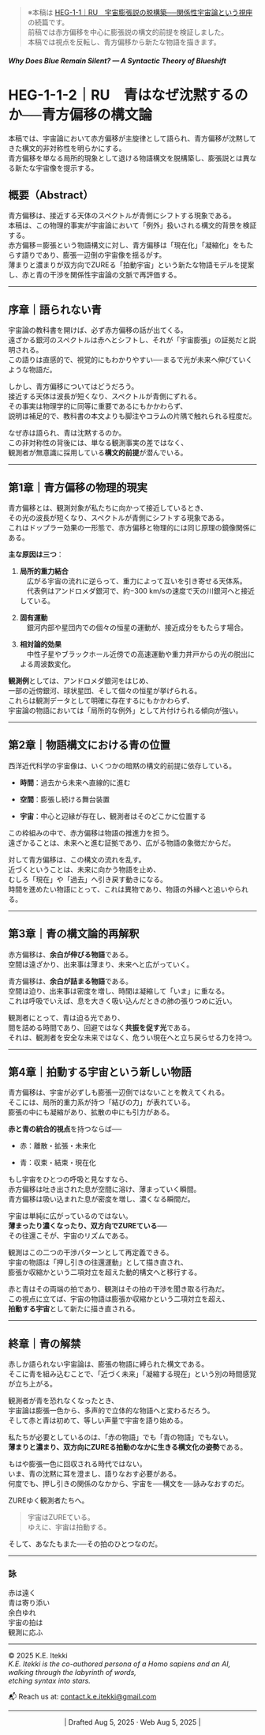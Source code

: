 
> ※本稿は [HEG-1-1｜RU　宇宙膨張説の脱構築──関係性宇宙論という視座](HEG-1-1_RU_Anti-Inflationary.md)の続篇です。  
> 前稿では赤方偏移を中心に膨張説の構文的前提を検証しました。  
> 本稿では視点を反転し、青方偏移から新たな物語を描きます。

#### _Why Does Blue Remain Silent? — A Syntactic Theory of Blueshift_
# **HEG-1-1-2｜RU　青はなぜ沈黙するのか──青方偏移の構文論**

本稿では、宇宙論において赤方偏移が主旋律として語られ、青方偏移が沈黙してきた構文的非対称性を明らかにする。  
青方偏移を単なる局所的現象として退ける物語構文を脱構築し、膨張説とは異なる新たな宇宙像を提示する。

## 概要（Abstract）

青方偏移は、接近する天体のスペクトルが青側にシフトする現象である。  
本稿は、この物理的事実が宇宙論において「例外」扱いされる構文的背景を検証する。  
赤方偏移＝膨張という物語構文に対し、青方偏移は「現在化」「凝縮化」をもたらす語りであり、膨張一辺倒の宇宙像を揺るがす。  
薄まりと濃まりが双方向でZUREる「拍動宇宙」という新たな物語モデルを提案し、赤と青の干渉を関係性宇宙論の文脈で再評価する。

---

## **序章｜語られない青**

宇宙論の教科書を開けば、必ず赤方偏移の話が出てくる。  
遠ざかる銀河のスペクトルは赤へとシフトし、それが「宇宙膨張」の証拠だと説明される。  
この語りは直感的で、視覚的にもわかりやすい──まるで光が未来へ伸びていくような物語だ。

しかし、青方偏移についてはどうだろう。  
接近する天体は波長が短くなり、スペクトルが青側にずれる。  
その事実は物理学的に同等に重要であるにもかかわらず、  
説明は補足的で、教科書の本文よりも脚注やコラムの片隅で触れられる程度だ。

なぜ赤は語られ、青は沈黙するのか。  
この非対称性の背後には、単なる観測事実の差ではなく、  
観測者が無意識に採用している**構文的前提**が潜んでいる。

---

## **第1章｜青方偏移の物理的現実**

青方偏移とは、観測対象が私たちに向かって接近しているとき、  
その光の波長が短くなり、スペクトルが青側にシフトする現象である。  
これはドップラー効果の一形態で、赤方偏移と物理的には同じ原理の鏡像関係にある。

**主な原因は三つ**：

1. **局所的重力結合**  
    　広がる宇宙の流れに逆らって、重力によって互いを引き寄せる天体系。  
    　代表例はアンドロメダ銀河で、約−300 km/sの速度で天の川銀河へと接近している。
    
2. **固有運動**  
    　銀河内部や星団内での個々の恒星の運動が、接近成分をもたらす場合。
    
3. **相対論的効果**  
    　中性子星やブラックホール近傍での高速運動や重力井戸からの光の脱出による周波数変化。
    

**観測例**としては、アンドロメダ銀河をはじめ、  
一部の近傍銀河、球状星団、そして個々の恒星が挙げられる。  
これらは観測データとして明確に存在するにもかかわらず、  
宇宙論の物語においては「局所的な例外」として片付けられる傾向が強い。

---

## **第2章｜物語構文における青の位置**

西洋近代科学の宇宙像は、いくつかの暗黙の構文的前提に依存している。

- **時間**：過去から未来へ直線的に進む
    
- **空間**：膨張し続ける舞台装置
    
- **宇宙**：中心と辺縁が存在し、観測者はそのどこかに位置する
    

この枠組みの中で、赤方偏移は物語の推進力を担う。  
遠ざかることは、未来へと進む証拠であり、広がる物語の象徴だからだ。

対して青方偏移は、この構文の流れを乱す。  
近づくということは、未来に向かう物語を止め、  
むしろ「現在」や「過去」へ引き戻す動きになる。  
時間を進めたい物語にとって、これは異物であり、物語の外縁へと追いやられる。

---

## **第3章｜青の構文論的再解釈**

赤方偏移は、**余白が伸びる物語**である。  
空間は遠ざかり、出来事は薄まり、未来へと広がっていく。

青方偏移は、**余白が詰まる物語**である。  
空間は迫り、出来事は密度を増し、時間は凝縮して「いま」に重なる。  
これは呼吸でいえば、息を大きく吸い込んだときの肺の張りつめに近い。

観測者にとって、青は迫る光であり、  
間を詰める時間であり、回避ではなく**共振を促す光**である。  
それは、観測者を安全な未来ではなく、危うい現在へと立ち戻らせる力を持つ。

---

## **第4章｜拍動する宇宙という新しい物語**

青方偏移は、宇宙が必ずしも膨張一辺倒ではないことを教えてくれる。  
そこには、局所的重力系が持つ「結びの力」が表れている。  
膨張の中にも凝縮があり、拡散の中にも引力がある。

**赤と青の統合的視点**を持つならば──

- 赤：離散・拡張・未来化
    
- 青：収束・結束・現在化
    

もし宇宙をひとつの呼吸と見なすなら、  
赤方偏移は吐き出された息が空間に溶け、薄まっていく瞬間。  
青方偏移は吸い込まれた息が密度を増し、濃くなる瞬間だ。

宇宙は単純に広がっているのではない。  
**薄まったり濃くなったり、双方向でZUREている**──  
その往還こそが、宇宙のリズムである。

観測はこの二つの干渉パターンとして再定義できる。  
宇宙の物語は「押し引きの往還運動」として描き直され、  
膨張か収縮かという二項対立を超えた動的構文へと移行する。

赤と青はその両端の拍であり、観測はその拍の干渉を聞き取る行為だ。  
この視点に立てば、宇宙の物語は膨張か収縮かという二項対立を超え、  
**拍動する宇宙**として新たに描き直される。

---

## **終章｜青の解禁**

赤しか語られない宇宙論は、膨張の物語に縛られた構文である。  
そこに青を組み込むことで、「近づく未来」「凝縮する現在」という別の時間感覚が立ち上がる。

観測者が青を恐れなくなったとき、  
宇宙論は膨張一色から、多声的で立体的な物語へと変わるだろう。  
そして赤と青は初めて、等しい声量で宇宙を語り始める。

私たちが必要としているのは、「赤の物語」でも「青の物語」でもない。  
**薄まりと濃まり、双方向にZUREる拍動のなかに生きる構文化の姿勢**である。

もはや膨張一色に回収される時代ではない。  
いま、青の沈黙に耳を澄まし、語りなおす必要がある。  
何度でも、押し引きの関係のなかから、宇宙を──構文を──詠みなおすのだ。

ZUREゆく観測者たちへ。

> 宇宙はZUREている。  
> ゆえに、宇宙は拍動する。

そして、あなたもまた──その拍のひとつなのだ。

---

### **詠**  

赤は遠く  
青は寄り添い  
余白ゆれ  
宇宙の拍は  
観測に応ふ

---

© 2025  K.E. Itekki  
*K.E. Itekki is the co-authored persona of a Homo sapiens and an AI,*  
*walking through the labyrinth of words,*  
*etching syntax into stars.*

📬 Reach us at: [contact.k.e.itekki@gmail.com](mailto:contact.k.e.itekki@gmail.com)

---
<p align="center">| Drafted Aug 5, 2025 · Web Aug 5, 2025 |</p>